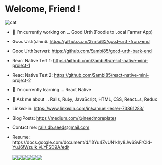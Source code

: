 <h1>Welcome, Friend !</h1>
<img src="https://64.media.tumblr.com/5d35866fa3e1c50c0ae1972d102d8f52/tumblr_pj67utApxx1r2ldlq_540.gif" alt="cat">


- 🔭 I’m currently working on ... Good Urth (Foodie to Local Farmer App)
- Good Urth(client): https://github.com/Sambi85/good-urth-front-end
- Good Urth(server): https://github.com/Sambi85/good-urth-back-end
- React Native Test 1: https://github.com/Sambi85/react-native-mini-project-1
- React Native Test 2: https://github.com/Sambi85/react-native-mini-project-2

- 🌱 I’m currently learning ... React Native
- 💬 Ask me about ... Rails, Ruby, JavaScript, HTML, CSS, React.Js, Redux
- Linked-in: https://www.linkedin.com/in/samuel-lesser-73861283/
- Blog Posts: https://medium.com/@ineedmoreplates
- Contact me: rails.db.seed@gmail.com 
- Resume: https://docs.google.com/document/d/1DYu4ZvUN1khy8Jw6SvFrCld-YuJ6fWzuIk_vLYFSD9A/edit<br><br>
<img src="https://img.icons8.com/color/48/000000/redux.png"/><img src="https://img.icons8.com/dusk/64/000000/react.png"/><img src="https://img.icons8.com/dusk/64/000000/train.png"/><img src="https://img.icons8.com/dusk/64/000000/ruby-programming-language.png"/><img src="https://img.icons8.com/dusk/64/000000/html-5.png"/><img src="https://img.icons8.com/dusk/64/000000/css3.png"/>
